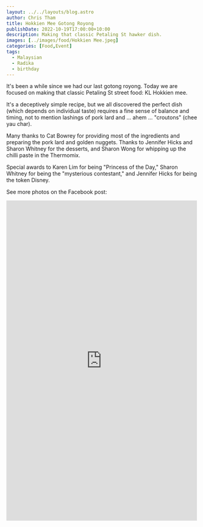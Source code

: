 ```yaml
---
layout: ../../layouts/blog.astro
author: Chris Tham
title: Hokkien Mee Gotong Royong
publishDate: 2022-10-19T17:00:00+10:00
description: Making that classic Petaling St hawker dish.
images: [../images/food/Hokkien Mee.jpeg]
categories: [Food,Event]
tags:
  - Malaysian
  - Radika
  - birthday
---
```


It's been a while since we had our last gotong royong. Today we are focused on making that classic Petaling St street food: KL Hokkien mee.

It's a deceptively simple recipe, but we all discovered the perfect dish (which depends on individual taste) requires a fine sense of balance and timing, not to mention lashings of pork lard and ... ahem ... "croutons" (chee yau char).

Many thanks to Cat Bowrey for providing most of the ingredients and preparing the pork lard and golden nuggets. Thanks to Jennifer Hicks and Sharon Whitney for the desserts, and Sharon Wong for whipping up the chilli paste in the Thermomix.

Special awards to Karen Lim for being "Princess of the Day," Sharon Whitney for being the "mysterious contestant," and Jennifer Hicks for being the token Disney.

See more photos on the Facebook post:

<iframe src="https://www.facebook.com/plugins/post.php?href=https%3A%2F%2Fwww.facebook.com%2Fchris1.tham%2Fposts%2Fpfbid0HQ9SeGp8BhcYps6ooPKuX7sTLw7odb97oiFsKdVTa5c6Je9cP8uDKfdD1UKJTPael&show_text=true&width=500" width="500" height="838" style="border:none;overflow:hidden" scrolling="no" frameborder="0" allowfullscreen="true" allow="autoplay; clipboard-write; encrypted-media; picture-in-picture; web-share"></iframe>
